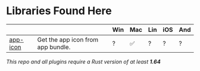 # Libraries Found Here

|                                            |                                                           | Win | Mac | Lin | iOS | And |
| ------------------------------------------ | --------------------------------------------------------- | --- | --- | --- | --- | --- |
| [app-icon](libs/app-icon)     | Get the app icon from app bundle.                    | ?  | ✅ | ?  | ?   | ?   |

_This repo and all plugins require a Rust version of at least **1.64**_
